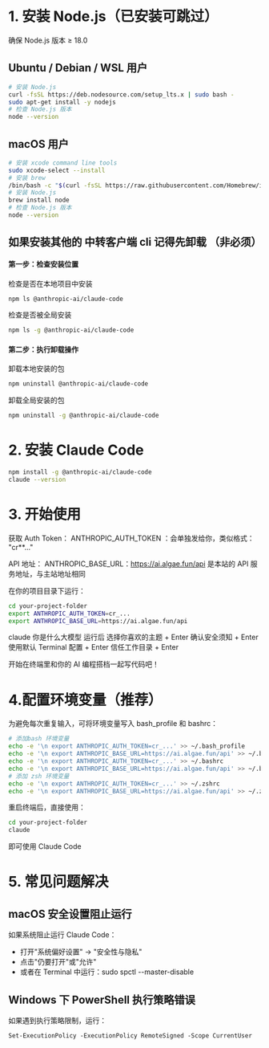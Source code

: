 # 1. 安装 Node.js（已安装可跳过）

确保 Node.js 版本 ≥ 18.0

## Ubuntu / Debian / WSL 用户

```sh
# 安装 Node.js
curl -fsSL https://deb.nodesource.com/setup_lts.x | sudo bash -
sudo apt-get install -y nodejs
# 检查 Node.js 版本
node --version
```

## macOS 用户

```sh
# 安装 xcode command line tools
sudo xcode-select --install
# 安装 brew
/bin/bash -c "$(curl -fsSL https://raw.githubusercontent.com/Homebrew/install/HEAD/install.sh)"
# 安装 Node.js
brew install node
# 检查 Node.js 版本
node --version
```

## 如果安装其他的 中转客户端 cli 记得先卸载 （非必须）

#### 第一步：检查安装位置

检查是否在本地项目中安装

```sh
npm ls @anthropic-ai/claude-code
```

检查是否被全局安装

```sh
npm ls -g @anthropic-ai/claude-code
```

#### 第二步：执行卸载操作

卸载本地安装的包

```sh
npm uninstall @anthropic-ai/claude-code
```

卸载全局安装的包

```sh
npm uninstall -g @anthropic-ai/claude-code
```

# 2. 安装 Claude Code

```sh
npm install -g @anthropic-ai/claude-code
claude --version
```

# 3. 开始使用

获取 Auth Token： ANTHROPIC_AUTH_TOKEN ：会单独发给你，类似格式： "cr**..."

API 地址： ANTHROPIC_BASE_URL：https://ai.algae.fun/api 是本站的 API 服务地址，与主站地址相同

在你的项目目录下运行：

```sh
cd your-project-folder
export ANTHROPIC_AUTH_TOKEN=cr_...
export ANTHROPIC_BASE_URL=https://ai.algae.fun/api
```

claude 你是什么大模型
运行后 选择你喜欢的主题 + Enter 确认安全须知 + Enter 使用默认 Terminal 配置 + Enter 信任工作目录 + Enter

开始在终端里和你的 AI 编程搭档一起写代码吧！

# 4.配置环境变量（推荐）

为避免每次重复输入，可将环境变量写入 bash_profile 和 bashrc：

```sh
# 添加bash 环境变量
echo -e '\n export ANTHROPIC_AUTH_TOKEN=cr_...' >> ~/.bash_profile
echo -e '\n export ANTHROPIC_BASE_URL=https://ai.algae.fun/api' >> ~/.bash_profile
echo -e '\n export ANTHROPIC_AUTH_TOKEN=cr_...' >> ~/.bashrc
echo -e '\n export ANTHROPIC_BASE_URL=https://ai.algae.fun/api' >> ~/.bashrc
# 添加 zsh 环境变量
echo -e '\n export ANTHROPIC_AUTH_TOKEN=cr_...' >> ~/.zshrc
echo -e '\n export ANTHROPIC_BASE_URL=https://ai.algae.fun/api' >> ~/.zshrc
```

重启终端后，直接使用：

```sh
cd your-project-folder
claude
```

即可使用 Claude Code

# 5. 常见问题解决

## macOS 安全设置阻止运行

如果系统阻止运行 Claude Code：

- 打开"系统偏好设置" → "安全性与隐私"
- 点击"仍要打开"或"允许"
- 或者在 Terminal 中运行：sudo spctl --master-disable

## Windows 下 PowerShell 执行策略错误

如果遇到执行策略限制，运行：

```
Set-ExecutionPolicy -ExecutionPolicy RemoteSigned -Scope CurrentUser
```